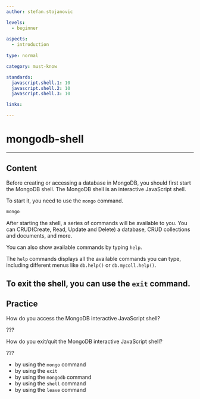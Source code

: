 ```yaml
---
author: stefan.stojanovic

levels:
  - beginner
  
aspects:
  - introduction
    
type: normal

category: must-know

standards: 
  javascript.shell.1: 10
  javascript.shell.2: 10
  javascript.shell.3: 10

links:

---
```

# mongodb-shell
---
## Content

Before creating or accessing a database in MongoDB, you should first start the MongoDB shell. The MongoDB shell is an interactive JavaScript shell.

To start it, you need to use the `mongo` command.
```javascript
mongo
```

After starting the shell, a series of commands will be available to you.
You can CRUD(Create, Read, Update and Delete) a database, CRUD collections and documents, and more.

You can also show available commands by typing `help`.

The `help` commands displays all the available commands you can type, including different menus like `db.help()` or `db.mycoll.help()`.

To exit the shell, you can use the `exit` command.
---
## Practice

How do you access the MongoDB interactive JavaScript shell?

???

How do you exit/quit the MongoDB interactive JavaScript shell?

???

* by using the `mongo` command
* by using the `exit`
* by using the `mongodb` command
* by using the `shell` command
* by using the `leave` command